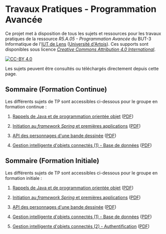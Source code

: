 # Travaux Pratiques - Programmation Avancée

Ce projet met à disposition de tous les sujets et ressources pour les travaux
pratiques de la ressource *R5.A.05 - Programmation Avancée* du BUT-3
Informatique de l'[IUT de Lens](http://www.iut-lens.univ-artois.fr)
([Université d'Artois](http://www.univ-artois.fr)).
Ces supports sont disponibles sous licence
[*Creative Commons Attribution 4.0 International*](LICENSE.md).

[![CC-BY 4.0](https://i.creativecommons.org/l/by/4.0/88x31.png)](https://creativecommons.org/licenses/by/4.0/)

Les sujets peuvent être consultés ou téléchargés directement depuis cette page.

## Sommaire (Formation Continue)

Les différents sujets de TP sont accessibles ci-dessous pour le groupe en
formation continue :

1. [Rappels de Java et de programmation orientée objet](tp/fc/TP01)
   ([PDF](/../builds/artifacts/main/file/tp/fi/TP01.pdf?job=sujets))

2. [Initiation au *framework* *Spring* et premières applications](tp/fc/TP02)
   ([PDF](/../builds/artifacts/main/file/tp/fi/TP02.pdf?job=sujets))

3. [API des personnages d'une bande dessinée](tp/fc/TP03)
   ([PDF](/../builds/artifacts/main/file/tp/fc/TP03.pdf?job=sujets))

3. [Gestion intelligente d'objets connectés (1) - Base de données](tp/fc/TP04)
   ([PDF](/../builds/artifacts/main/file/tp/fc/TP04.pdf?job=sujets))


## Sommaire (Formation Initiale)

Les différents sujets de TP sont accessibles ci-dessous pour le groupe en
formation initiale :

1. [Rappels de Java et de programmation orientée objet](tp/fi/TP01)
   ([PDF](/../builds/artifacts/main/file/tp/fi/TP01.pdf?job=sujets))

2. [Initiation au *framework* *Spring* et premières applications](tp/fi/TP02)
   ([PDF](/../builds/artifacts/main/file/tp/fi/TP02.pdf?job=sujets))

3. [API des personnages d'une bande dessinée](tp/fi/TP03)
   ([PDF](/../builds/artifacts/main/file/tp/fi/TP03.pdf?job=sujets))

4. [Gestion intelligente d'objets connectés (1) - Base de données](tp/fi/TP04)
   ([PDF](/../builds/artifacts/main/file/tp/fi/TP04.pdf?job=sujets))

5. [Gestion intelligente d'objets connectés (2) - Authentification](tp/fi/TP05)
   ([PDF](/../builds/artifacts/main/file/tp/fi/TP05.pdf?job=sujets))
